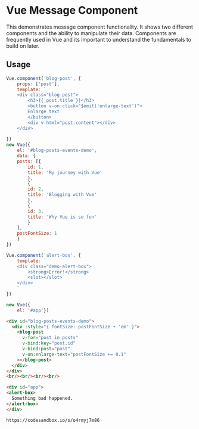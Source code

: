 # Vue Message Component

This demonstrates message component functionality. It shows two different components and the ability to manipulate their data. Components are frequently used in Vue and its important to understand the fundamentals to build on later. 

## Usage

```javascript
Vue.component('blog-post', {
    props: ['post'],
    template: `
    <div class="blog-post">
        <h3>{{ post.title }}</h3>
        <button v-on:click="$emit('enlarge-text')">
        Enlarge text
        </button>
        <div v-html="post.content"></div>
    </div>
    `
})
new Vue({
    el: '#blog-posts-events-demo',
    data: {
    posts: [{
        id: 1,
        title: 'My journey with Vue'
        },
        {
        id: 2,
        title: 'Blogging with Vue'
        },
        {
        id: 3,
        title: 'Why Vue is so fun'
        }
    ],
    postFontSize: 1
    }
})

Vue.component('alert-box', {
    template: `
    <div class="demo-alert-box">
        <strong>Error!</strong>
        <slot></slot>
    </div>
    `
})

new Vue({
    el: '#app'})
```

```html
<div id="blog-posts-events-demo">
  <div :style="{ fontSize: postFontSize + 'em' }">
    <blog-post
      v-for="post in posts"
      v-bind:key="post.id"
      v-bind:post="post"
      v-on:enlarge-text="postFontSize += 0.1"
    ></blog-post>
  </div>
</div>
<br/><br/><br/><br/>

<div id="app">
<alert-box>
  Something bad happened.
</alert-box>
</div>

https://codesandbox.io/s/o4rmyj7m86
